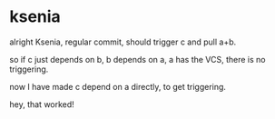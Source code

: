 # ksenia

alright Ksenia, regular commit, should trigger c and pull a+b.

so if c just depends on b, b depends on a, a has the VCS, there is no triggering.

now I have made c depend on a directly, to get triggering.

hey, that worked!
